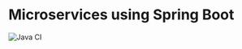 # Microservices using Spring Boot

![Java CI](https://github.com/shahdab-aalam-saifi/microservices-using-spring-boot/workflows/Java%20CI/badge.svg)

